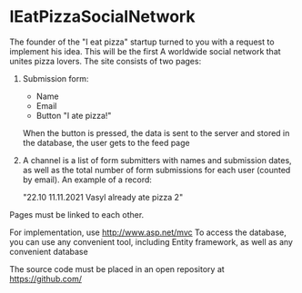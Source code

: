 # IEatPizzaSocialNetwork

The founder of the "I eat pizza" startup turned to you with a request to implement his idea. This will be the first
A worldwide social network that unites pizza lovers. The site consists of two pages:

1) Submission form:
    - Name
    - Email
    - Button "I ate pizza!"

    When the button is pressed, the data is sent to the server and stored in the database, the user gets to the feed page

2) A channel is a list of form submitters with names and submission dates, as well as the total number of form submissions for each user (counted by email). An example of a record:

    "22.10 11.11.2021 Vasyl already ate pizza 2"

Pages must be linked to each other.

For implementation, use http://www.asp.net/mvc To access the database, you can use any convenient tool, including Entity framework, as well as any convenient database

The source code must be placed in an open repository at https://github.com/
